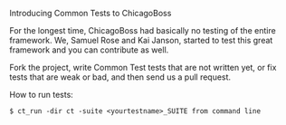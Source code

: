 Introducing Common Tests to ChicagoBoss

For the longest time, ChicagoBoss had basically no testing of the entire framework.
We, Samuel Rose and Kai Janson, started to test this great framework and you can
contribute as well.

Fork the project, write Common Test tests that are not written yet, or fix tests
that are weak or bad, and then send us a pull request.


How to run tests:


	$ ct_run -dir ct -suite <yourtestname>_SUITE from command line


